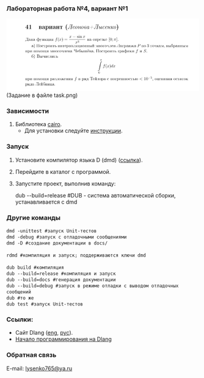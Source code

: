### Лабораторная работа №4, вариант №1

![Задание](task.png)
(Задание в файле task.png)

### Зависимости

1. Библиотека [cairo](https://www.cairographics.org/).
    * Для установки следуйте [инструкции](https://www.cairographics.org/download/).

### Запуск

1. Установите компилятор языка D (dmd) ([ссылка](https://dlang.org/download.html#dmd)).
2. Перейдите в каталог с программой.
3. Запустите проект, выполнив команду:

	dub --build=release   #DUB - система автоматической сборки, устанавливается с dmd

### Другие команды
	dmd -unittest #запуск Unit-тестов
	dmd -debug #запуск с отладочными сообщениями
	dmd -D #создание документации в docs/
	
	rdmd #компиляция и запуск; поддерживаются ключи dmd

	dub build #компиляция
	dub --build=release #компиляция и запуск
	dub --build=docs #генерация документации
	dub --build=debug #запуск в режиме отладки с выводом отладочных сообщений
	dub #то же
	dub test #запуск Unit-тестов

### Ссылки:
* Сайт Dlang ([eng](https://dlang.org/), [рус](https://dlang.ru/)).
* [Начало программирования на Dlang](https://github.com/deviator/duseful/blob/master/manuals/begin.md)

### Обратная связь
E-mail: [lysenko765@ya.ru](mailto:lysenko765@ya.ru)
